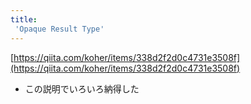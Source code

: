 ```yaml
---
title:
 'Opaque Result Type'
---
```


[https://qiita.com/koher/items/338d2f2d0c4731e3508f](https://qiita.com/koher/items/338d2f2d0c4731e3508f)
- この説明でいろいろ納得した

